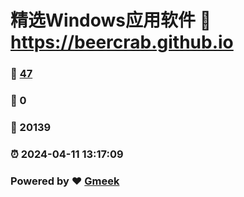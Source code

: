 # 精选Windows应用软件 :link: https://beercrab.github.io 
### :page_facing_up: [47](https://beercrab.github.io/tag.html) 
### :speech_balloon: 0 
### :hibiscus: 20139 
### :alarm_clock: 2024-04-11 13:17:09 
### Powered by :heart: [Gmeek](https://github.com/Meekdai/Gmeek)
